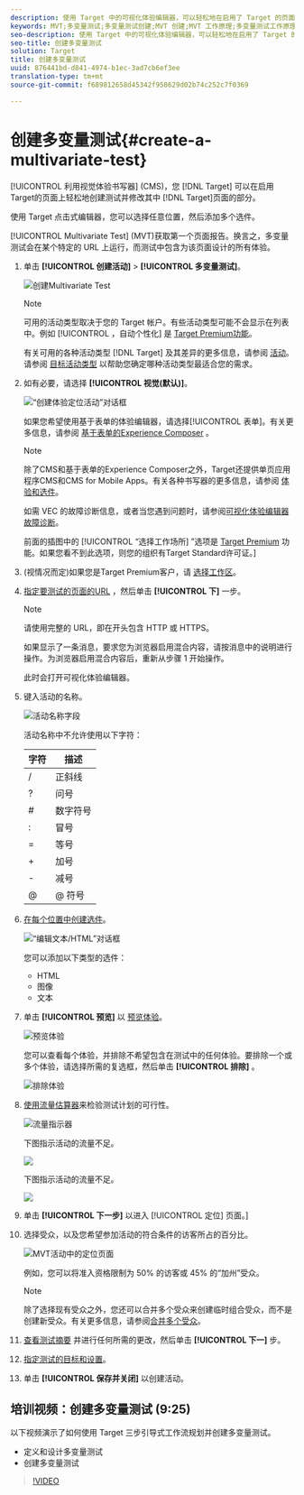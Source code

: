 ```yaml
---
description: 使用 Target 中的可视化体验编辑器，可以轻松地在启用了 Target 的页面上直接创建测试，并在 Target 中修改页面的各个部分。
keywords: MVT;多变量测试;多变量测试创建;MVT 创建;MVT 工作原理;多变量测试工作原理
seo-description: 使用 Target 中的可视化体验编辑器，可以轻松地在启用了 Target 的页面上直接创建测试，并在 Target 中修改页面的各个部分。
seo-title: 创建多变量测试
solution: Target
title: 创建多变量测试
uuid: 876441bd-d841-4974-b1ec-3ad7cb6ef3ee
translation-type: tm+mt
source-git-commit: f689812658d45342f958629d02b74c252c7f0369

---
```



# 创建多变量测试{#create-a-multivariate-test}

[!UICONTROL 利用视觉体验书写器] (CMS)，您 [!DNL Target] 可以在启用Target的页面上轻松地创建测试并修改其中 [!DNL Target]页面的部分。

使用 Target 点击式编辑器，您可以选择任意位置，然后添加多个选件。

[!UICONTROL Multivariate Test] (MVT)获取第一个页面报告。换言之，多变量测试会在某个特定的 URL 上运行，而测试中包含为该页面设计的所有体验。

1. 单击 **[!UICONTROL 创建活动]** &gt; **[!UICONTROL 多变量测试]**。

   ![创建Multivariate Test](/help/c-activities/c-multivariate-testing/t-create-multivariate-test/assets/create-multivariate.png)

   >[!NOTE]
   >
   >可用的活动类型取决于您的 Target 帐户。有些活动类型可能不会显示在列表中。例如 [!UICONTROL ，自动个性化] 是 [Target Premium功能](/help/c-intro/intro.md#premium)。
   >
   >有关可用的各种活动类型 [!DNL Target] 及其差异的更多信息，请参阅 [活动](../../../c-activities/activities.md#concept_D317A95A1AB54674BA7AB65C7985BA03)。请参阅 [目标活动类型](/help/c-activities/target-activities-guide.md) 以帮助您确定哪种活动类型最适合您的需求。

1. 如有必要，请选择 **[!UICONTROL 视觉(默认)]**。

   ![“创建体验定位活动”对话框](/help/c-activities/t-experience-target/t-xt-create/assets/form_url-new.png)

   如果您希望使用基于表单的体验编辑器，请选择[!UICONTROL 表单]。有关更多信息，请参阅 [基于表单的Experience Composer](/help/c-experiences/form-experience-composer.md) 。

   >[!NOTE]
   >
   >除了CMS和基于表单的Experience Composer之外，Target还提供单页应用程序CMS和CMS for Mobile Apps。有关各种书写器的更多信息，请参阅 [体验和选件](/help/c-experiences/experiences.md)。
   >
   >如需 VEC 的故障诊断信息，或者当您遇到问题时，请参阅[可视化体验编辑器故障诊断](/help/c-experiences/c-visual-experience-composer/r-troubleshoot-composer/troubleshoot-composer.md)。
   >
   >前面的插图中的 [!UICONTROL “选择工作场所] ”选项是 [Target Premium](/help/c-intro/intro.md) 功能。如果您看不到此选项，则您的组织有Target Standard许可证。]

1. (视情况而定)如果您是Target Premium客户，请 [选择工作区](/help/administrating-target/c-user-management/property-channel/property-channel.md)。

1. [指定要测试的页面的URL](../../../c-activities/c-multivariate-testing/t-create-multivariate-test/url.md#concept_C12E4A85FF3B4E518E3110F6CF1AF9C0) ，然后单击 **[!UICONTROL 下]** 一步。

   >[!NOTE]
   >
   >请使用完整的 URL，即在开头包含 HTTP 或 HTTPS。

   如果显示了一条消息，要求您为浏览器启用混合内容，请按消息中的说明进行操作。为浏览器启用混合内容后，重新从步骤 1 开始操作。

   此时会打开可视化体验编辑器。

1. 键入活动的名称。

   ![活动名称字段](/help/c-activities/c-multivariate-testing/t-create-multivariate-test/assets/activityname.png)

   活动名称中不允许使用以下字符：

   | 字符 | 描述 |
   |--- |--- |
   | / | 正斜线 |
   | ? | 问号 |
   | # | 数字符号 |
   | : | 冒号 |
   | = | 等号 |
   | + | 加号 |
   | - | 减号 |
   | @ | @ 符号 |

1. [在每个位置中创建选件](../../../c-activities/c-multivariate-testing/t-create-multivariate-test/add-offers.md#concept_DCE6B45C30F7419B8EC17AFDEE8D8AA6)。

   ![“编辑文本/HTML”对话框](/help/c-activities/c-multivariate-testing/t-create-multivariate-test/assets/editoffers.png)

   您可以添加以下类型的选件：

   * HTML
   * 图像
   * 文本

1. 单击 **[!UICONTROL 预览]** 以 [预览体验](/help/c-activities/c-multivariate-testing/t-create-multivariate-test/preview-experiences.md)。

   ![预览体验](/help/c-activities/c-multivariate-testing/t-create-multivariate-test/assets/preview-mvt.png)

   您可以查看每个体验，并排除不希望包含在测试中的任何体验。要排除一个或多个体验，请选择所需的复选框，然后单击 **[!UICONTROL 排除]** 。

   ![排除体验](/help/c-activities/c-multivariate-testing/t-create-multivariate-test/assets/preview-mvt-exclude.png)

1. [使用流量估算器](../../../c-activities/c-multivariate-testing/t-create-multivariate-test/traffic-estimator.md#task_71AA6922AFD447EA8C5E610A78ABA714)来检验测试计划的可行性。

   ![流量指示器](/help/c-activities/c-multivariate-testing/t-create-multivariate-test/assets/mvt-traffic-indicator.png)

   下图指示活动的流量不足。

   ![](assets/estimator.png)

   下图指示活动的流量不足。

   ![](assets/estimator2.png)

1. 单击 **[!UICONTROL 下一步]** 以进入 [!UICONTROL 定位] 页面。]

1. 选择受众，以及您希望参加活动的符合条件的访客所占的百分比。

   ![MVT活动中的定位页面](/help/c-activities/c-multivariate-testing/t-create-multivariate-test/assets/mvt_audperc.png)

   例如，您可以将准入资格限制为 50% 的访客或 45% 的“加州”受众。

   >[!NOTE]
   >
   >除了选择现有受众之外，您还可以合并多个受众来创建临时组合受众，而不是创建新受众。有关更多信息，请参阅[合并多个受众](../../../c-target/combining-multiple-audiences.md#concept_A7386F1EA4394BD2AB72399C225981E5)。

1. [查看测试摘要](../../../c-activities/c-multivariate-testing/t-create-multivariate-test/test-summary.md#reference_971AB225963A4DC18EEB5B0E20F0A4A7) 并进行任何所需的更改，然后单击 **[!UICONTROL 下一]** 步。

1. [指定测试的目标和设置](../../../c-activities/c-multivariate-testing/t-create-multivariate-test/goals-and-settings.md#reference_B25389FD6F3A4989801E740364B089CC)。

1. 单击 **[!UICONTROL 保存并关闭]** 以创建活动。

## 培训视频：创建多变量测试 (9:25)

以下视频演示了如何使用 Target 三步引导式工作流规划并创建多变量测试。

* 定义和设计多变量测试
* 创建多变量测试

>[!VIDEO](https://video.tv.adobe.com/v/17395?captions=chi_hans)
